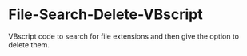 # File-Search-Delete-VBscript
VBscript code to search for file extensions and then give the option to delete them.
